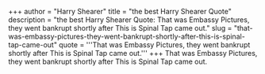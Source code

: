 +++
author = "Harry Shearer"
title = "the best Harry Shearer Quote"
description = "the best Harry Shearer Quote: That was Embassy Pictures, they went bankrupt shortly after This is Spinal Tap came out."
slug = "that-was-embassy-pictures-they-went-bankrupt-shortly-after-this-is-spinal-tap-came-out"
quote = '''That was Embassy Pictures, they went bankrupt shortly after This is Spinal Tap came out.'''
+++
That was Embassy Pictures, they went bankrupt shortly after This is Spinal Tap came out.
